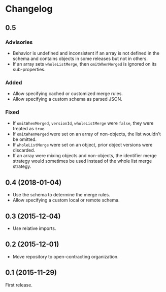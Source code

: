 # Changelog

## 0.5

### Advisories

* Behavior is undefined and inconsistent if an array is not defined in the schema and contains objects in some releases but not in others.
* If an array sets `wholeListMerge`, then `omitWhenMerged` is ignored on its sub-properties.

### Added

* Allow specifying cached or customized merge rules.
* Allow specifying a custom schema as parsed JSON.

### Fixed

* If `omitWhenMerged`, `versionId`, `wholeListMerge` were `false`, they were treated as `true`.
* If `omitWhenMerged` were set on an array of non-objects, the list wouldn't be omitted.
* If `wholeListMerge` were set on an object, prior object versions were discarded.
* If an array were mixing objects and non-objects, the identifier merge strategy would sometimes be used instead of the whole list merge strategy.

## 0.4 (2018-01-04)

* Use the schema to determine the merge rules.
* Allow specifying a custom local or remote schema.

## 0.3 (2015-12-04)

* Use relative imports.

## 0.2 (2015-12-01)

* Move repository to open-contracting organization.

## 0.1 (2015-11-29)

First release.
